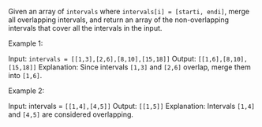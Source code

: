 Given an array of `intervals` where `intervals[i] = [starti, endi]`,
merge all overlapping intervals, and return an array of the non-overlapping intervals that cover all the intervals in the input.

 

Example 1:

Input: `intervals = [[1,3],[2,6],[8,10],[15,18]]`
Output: `[[1,6],[8,10],[15,18]]`
Explanation: Since intervals `[1,3]` and `[2,6]` overlap, merge them into `[1,6]`.

Example 2:

Input: intervals = `[[1,4],[4,5]]`
Output: `[[1,5]]`
Explanation: Intervals `[1,4]` and `[4,5]` are considered overlapping.
